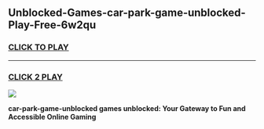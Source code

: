 
## Unblocked-Games-car-park-game-unblocked-Play-Free-6w2qu
<h3>
<a href="https://premium76.site?title=car-park-game-unblocked&ref=23A">CLICK TO PLAY</a></h3>
<hr>

<h3>
<a href="https://premium76.site?title=car-park-game-unblocked&ref=23A">CLICK 2 PLAY</a>
  
</h3>

<a href="https://premium76.site?title=car-park-game-unblocked&ref=23A"><img src="https://clearcache.store/games.png"></a>


**car-park-game-unblocked games unblocked: Your Gateway to Fun and Accessible Online Gaming**
